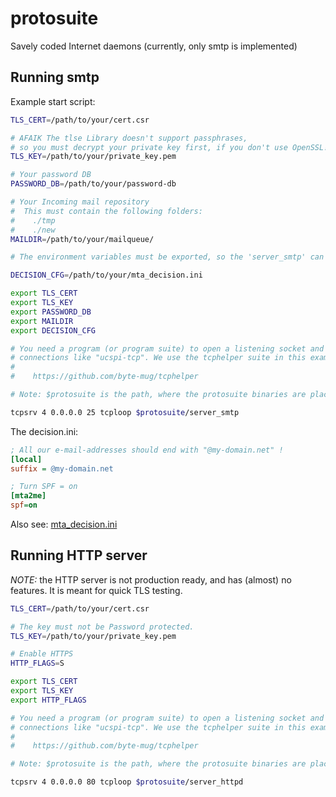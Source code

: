 # protosuite
Savely coded Internet daemons (currently, only smtp is implemented)



## Running smtp

Example start script:
```sh
TLS_CERT=/path/to/your/cert.csr

# AFAIK The tlse Library doesn't support passphrases,
# so you must decrypt your private key first, if you don't use OpenSSL!
TLS_KEY=/path/to/your/private_key.pem

# Your password DB
PASSWORD_DB=/path/to/your/password-db

# Your Incoming mail repository
#  This must contain the following folders:
#    ./tmp
#    ./new
MAILDIR=/path/to/your/mailqueue/

# The environment variables must be exported, so the 'server_smtp' can see them.

DECISION_CFG=/path/to/your/mta_decision.ini

export TLS_CERT
export TLS_KEY
export PASSWORD_DB
export MAILDIR
export DECISION_CFG

# You need a program (or program suite) to open a listening socket and accept
# connections like "ucspi-tcp". We use the tcphelper suite in this example.
#
#    https://github.com/byte-mug/tcphelper

# Note: $protosuite is the path, where the protosuite binaries are placed.

tcpsrv 4 0.0.0.0 25 tcploop $protosuite/server_smtp


```

The decision.ini:

```ini
; All our e-mail-addresses should end with "@my-domain.net" !
[local]
suffix = @my-domain.net

; Turn SPF = on
[mta2me]
spf=on
```

Also see: [mta_decision.ini](./example/mta_decision.ini)

## Running HTTP server

*NOTE:* the HTTP server is not production ready, and has (almost) no features. It is meant for quick TLS testing.

```sh
TLS_CERT=/path/to/your/cert.csr

# The key must not be Password protected.
TLS_KEY=/path/to/your/private_key.pem

# Enable HTTPS
HTTP_FLAGS=S

export TLS_CERT
export TLS_KEY
export HTTP_FLAGS

# You need a program (or program suite) to open a listening socket and accept
# connections like "ucspi-tcp". We use the tcphelper suite in this example.
#
#    https://github.com/byte-mug/tcphelper

# Note: $protosuite is the path, where the protosuite binaries are placed.

tcpsrv 4 0.0.0.0 80 tcploop $protosuite/server_httpd
```
